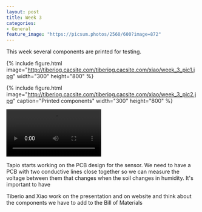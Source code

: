 ```yaml
---
layout: post
title: Week 3
categories:
- General
feature_image: "https://picsum.photos/2560/600?image=872"
---
```

<p>This week several components are printed for testing.</p>

{% include figure.html image="http://tiberiog.cacsite.com/tiberiog.cacsite.com/xiao/week_3_pic1.jpg" width="300" height="800" %}

{% include figure.html image="http://tiberiog.cacsite.com/tiberiog.cacsite.com/xiao/week_3_pic2.jpg" caption="Printed components" width="300" height="800" %}

</p>
<video controls width="250">
    <source src="http://tiberiog.cacsite.com/tiberiog.cacsite.com/xiao/explosion1.mp4" type="video/mp4">
    Your browser does not support HTML5 mp4 video.
</video>  
<p>


Tapio starts working on the PCB design for the sensor. We need to have a PCB with two conductive lines close together so we can measure the voltage between them that changes when the soil changes in humidity. It's important to have


Tiberio and Xiao work on the presentation and on website and think about the components we have to add to the Bill of Materials
